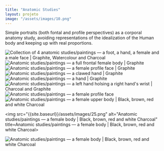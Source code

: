 ```yaml
---
title: "Anatomic Studies"
layout: projeto
image: "/assets/images/10.png"
---
```


<p>Simple portraits (both fontal and profile perspectives) as a corporal anatomy study, avoiding representations of the idealization of the Human body and keeping up with real proportions.</p>
            
<img src="{{site.baseurl}}/assets/images/10.png" alt="Collection of 4 anatomic studies/paintings — a foot, a hand, a female and a male face | Graphite, Watercolour and Charcoal" title="Collection of 4 anatomic studies/paintings — a foot, a hand, a female and a male face | Graphite, Watercolour and Charcoal">

<img src="{{site.baseurl}}/assets/images/11.png" alt="Anatomic studies/paintings — a full frontal female body | Graphite" title="Anatomic studies/paintings — a full frontal female body | Graphite">

<img src="{{site.baseurl}}/assets/images/19.png" alt="Anatomic studies/paintings — a female profile face | Graphite">

<img src="{{site.baseurl}}/assets/images/20.png" alt="Anatomic studies/paintings — a clawed hand | Graphite" title="Anatomic studies/paintings — a clawed hand | Graphite">

<img src="{{site.baseurl}}/assets/images/21.png" alt="Anatomic studies/paintings — a hand | Graphite" title="Anatomic studies/paintings — a hand | Graphite">

<img src="{{site.baseurl}}/assets/images/22.png" alt="Anatomic studies/paintings — a left hand holsing a right hand's wrist | Charcoal and Graphite" title="Anatomic studies/paintings — a left hand holsing a right hand's wrist | Charcoal and Graphite">

<img src="{{site.baseurl}}/assets/images/23.png" alt="Anatomic studies/paintings — a female profile face" title="Anatomic studies/paintings — a female profile face">

<img src="{{site.baseurl}}/assets/images/24.png" alt="Anatomic studies/paintings — a female upper body | Black, brown, red and white Charcoal" title="Anatomic studies/paintings — a female upper body | Black, brown, red and white Charcoal">

<img src="{{site.baseurl}}/assets/images/25.png" alt="Anatomic studies/paintings — a female body | Black, brown, red and white Charcoal" title=Anatomic studies/paintings — a female body | Black, brown, red and white Charcoal>

<img src="{{site.baseurl}}/assets/images/26.png" alt="Anatomic studies/paintings — a female body | Black, brown, red and white Charcoal" title="Anatomic studies/paintings — a female body | Black, brown, red and white Charcoal">